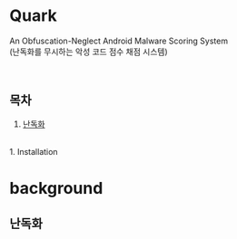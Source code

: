 # Quark

An Obfuscation-Neglect Android Malware Scoring System <br>
(난독화를 무시하는 악성 코드 점수 채점 시스템)

<br>

## 목차

<Background>
  
1. [난독화](#난독화)

<br>

<Theory>
1. Installation

<br>

# background

## 난독화
